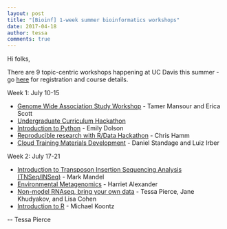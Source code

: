 ```yaml
---
layout: post
title: "[Bioinf] 1-week summer bioinformatics workshops"
date: 2017-04-18
author: tessa
comments: true
---
```

Hi folks,

There are 9 topic-centric workshops happening at UC Davis this summer - go [here](http://ivory.idyll.org/dibsi/workshops.html) for registration and course details.

Week 1: July 10-15

* [Genome Wide Association Study Workshop](http://ivory.idyll.org/dibsi/workshops.html#genome-wide-association-study-workshop) - Tamer Mansour and Erica Scott
* [Undergraduate Curriculum Hackathon](http://ivory.idyll.org/dibsi/workshops.html#undergraduate-curriculum-hackathon)
* [Introduction to Python](http://ivory.idyll.org/dibsi/workshops.html#introduction-to-python) - Emily Dolson
* [Reproducible research with R/Data Hackathon](http://ivory.idyll.org/dibsi/workshops.html#reproducible-research-with-r-data-hackathon) - Chris Hamm
* [Cloud Training Materials Development](http://ivory.idyll.org/dibsi/workshops.html#cloud-training-materials-development) - Daniel Standage and Luiz Irber

Week 2: July 17-21

* [Introduction to Transposon Insertion Sequencing Analysis (TNSeq/INSeq)](http://ivory.idyll.org/dibsi/workshops.html#introduction-to-transposon-insertion-sequencing-analysis) - Mark Mandel
* [Environmental Metagenomics](http://ivory.idyll.org/dibsi/workshops.html#environmental-metagenomics-dibsi-em) - Harriet Alexander
* [Non-model RNAseq, bring your own data](http://ivory.idyll.org/dibsi/workshops.html#non-model-rnaseq-bring-your-own-data) - Tessa Pierce, Jane Khudyakov, and Lisa Cohen
* [Introduction to R](http://ivory.idyll.org/dibsi/workshops.html#introduction-to-r) - Michael Koontz

--
Tessa Pierce
